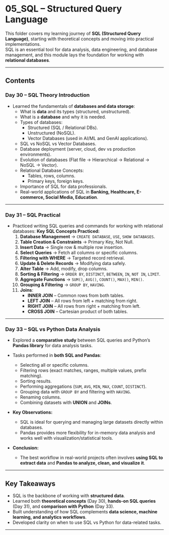 # 05_SQL – Structured Query Language

This folder covers my learning journey of **SQL (Structured Query Language)**, starting with theoretical concepts and moving into practical implementations.  
SQL is an essential tool for data analysis, data engineering, and database management, and this module lays the foundation for working with **relational databases**.

---

## Contents

### **Day 30 – SQL Theory Introduction**
- Learned the fundamentals of **databases and data storage**:
  - What is **data** and its types (structured, unstructured).
  - What is a **database** and why it is needed.
  - Types of databases:
    - Structured (SQL / Relational DBs).
    - Unstructured (NoSQL).
    - Vector Databases (used in AI/ML and GenAI applications).
  - SQL vs NoSQL vs Vector Databases.
  - Database deployment (server, cloud, dev vs production environments).
  - Evolution of databases (Flat file → Hierarchical → Relational → NoSQL → Vector).
  - Relational Database Concepts:
    - Tables, rows, columns.
    - Primary keys, foreign keys.
  - Importance of SQL for data professionals.
  - Real-world applications of SQL in **Banking, Healthcare, E-commerce, Social Media, Education**.

---

### **Day 31 – SQL Practical**
- Practiced writing SQL queries and commands for working with relational databases:
  **Key SQL Concepts Practiced:**
    1. **Database Management** → `CREATE DATABASE`, `USE`, `SHOW DATABASES`.
    2. **Table Creation & Constraints** → Primary Key, Not Null.
    3. **Insert Data** → Single row & multiple row insertion.
    4. **Select Queries** → Fetch all columns or specific columns.
    5. **Filtering with WHERE** → Targeted record retrieval.
    6. **Update & Delete Records** → Modifying data safely.
    7. **Alter Table** → Add, modify, drop columns.
    8. **Sorting & Filtering** → `ORDER BY`, `DISTINCT`, `BETWEEN`, `IN`, `NOT IN`, `LIMIT`.
    9. **Aggregate Functions** → `SUM()`, `AVG()`, `COUNT()`, `MAX()`, `MIN()`.
    10. **Grouping & Filtering** → `GROUP BY`, `HAVING`.
    11. **Joins**:
          * **INNER JOIN** – Common rows from both tables.
          * **LEFT JOIN** – All rows from left + matching from right.
          * **RIGHT JOIN** – All rows from right + matching from left.
          * **CROSS JOIN** – Cartesian product of both tables.

---

### **Day 33 – SQL vs Python Data Analysis**

* Explored a **comparative study** between SQL queries and Python’s **Pandas library** for data analysis tasks.
* Tasks performed in **both SQL and Pandas**:

  * Selecting all or specific columns.
  * Filtering rows (exact matches, ranges, multiple values, prefix matching).
  * Sorting results.
  * Performing aggregations (`SUM`, `AVG`, `MIN`, `MAX`, `COUNT`, `DISTINCT`).
  * Grouping data with `GROUP BY` and filtering with `HAVING`.
  * Renaming columns.
  * Combining datasets with **UNION** and **JOINs**.
* **Key Observations:**

  * SQL is ideal for querying and managing large datasets directly within databases.
  * Pandas provides more flexibility for in-memory data analysis and works well with visualization/statistical tools.
* **Conclusion:**

  * The best workflow in real-world projects often involves **using SQL to extract data** and **Pandas to analyze, clean, and visualize it**.

---

## Key Takeaways

* SQL is the backbone of working with **structured data**.
* Learned both **theoretical concepts** (Day 30), **hands-on SQL queries** (Day 31), and **comparison with Python** (Day 33).
* Built understanding of how SQL complements **data science, machine learning, and analytics workflows**.
* Developed clarity on when to use SQL vs Python for data-related tasks.

---
